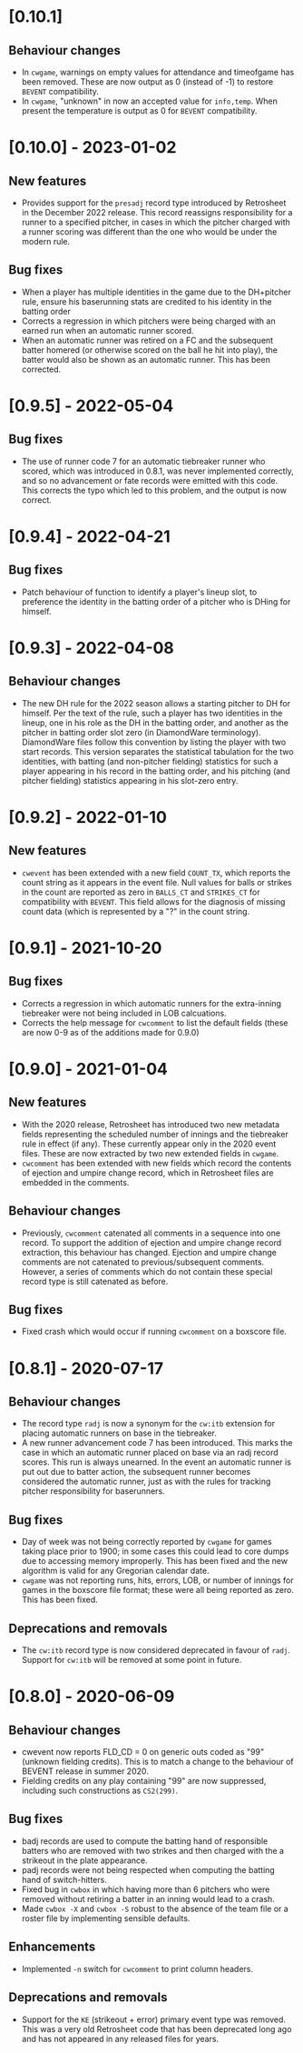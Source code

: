# [0.10.1]

## Behaviour changes
- In `cwgame`, warnings on empty values for attendance and timeofgame has been
  removed.  These are now output as 0 (instead of -1) to restore `BEVENT`
  compatibility.
- In `cwgame`, "unknown" in now an accepted value for `info,temp`.  When present
  the temperature is output as 0 for `BEVENT` compatibility.


# [0.10.0] - 2023-01-02

## New features
- Provides support for the `presadj` record type introduced by
  Retrosheet in the December 2022 release.  This record reassigns
  responsibility for a runner to a specified pitcher, in cases in
  which the pitcher charged with a runner scoring was different than
  the one who would be under the modern rule.

## Bug fixes
- When a player has multiple identities in the game due to the DH+pitcher rule,
  ensure his baserunning stats are credited to his identity in the
  batting order
- Corrects a regression in which pitchers were being charged with an earned
  run when an automatic runner scored.
- When an automatic runner was retired on a FC and the subsequent batter
  homered (or otherwise scored on the ball he hit into play), the
  batter would also be shown as an automatic runner.  This has been
  corrected.


# [0.9.5] - 2022-05-04

## Bug fixes
- The use of runner code 7 for an automatic tiebreaker runner who scored,
  which was introduced in 0.8.1, was never implemented correctly, and so
  no advancement or fate records were emitted with this code.
  This corrects the typo which led to this problem, and the output
  is now correct.


# [0.9.4] - 2022-04-21

## Bug fixes
- Patch behaviour of function to identify a player's lineup slot, to
  preference the identity in the batting order of a pitcher who is
  DHing for himself.


# [0.9.3] - 2022-04-08

## Behaviour changes
- The new DH rule for the 2022 season allows a starting pitcher to DH for
  himself.  Per the text of the rule, such a player has two identities in the
  lineup, one in his role as the DH in the batting order, and another as the
  pitcher in batting order slot zero (in DiamondWare terminology).
  DiamondWare files follow this convention by listing the player with two
  start records.  This version separates the statistical tabulation for the
  two identities, with batting (and non-pitcher fielding) statistics for
  such a player appearing in his record in the batting order, and his
  pitching (and pitcher fielding) statistics appearing in his slot-zero entry.


# [0.9.2] - 2022-01-10

## New features
- `cwevent` has been extended with a new field `COUNT_TX`, which reports
  the count string as it appears in the event file.  Null values for
  balls or strikes in the count are reported as zero in `BALLS_CT` and
  `STRIKES_CT` for compatibility with `BEVENT`.  This field allows for
  the diagnosis of missing count data (which is represented by a "?"
  in the count string.


# [0.9.1] - 2021-10-20

## Bug fixes
- Corrects a regression in which automatic runners for the extra-inning
  tiebreaker were not being included in LOB calcuations.
- Corrects the help message for `cwcomment` to list the default fields
  (these are now 0-9 as of the additions made for 0.9.0)


# [0.9.0] - 2021-01-04

## New features
- With the 2020 release, Retrosheet has introduced two new metadata
  fields representing the scheduled number of innings and the
  tiebreaker rule in effect (if any).  These currently appear only in
  the 2020 event files.  These are now extracted by two new extended
  fields in `cwgame`.
- `cwcomment` has been extended with new fields which record the
  contents of ejection and umpire change record, which in Retrosheet
  files are embedded in the comments.

## Behaviour changes
- Previously, `cwcomment` catenated all comments in a sequence into
  one record.  To support the addition of ejection and umpire change
  record extraction, this behaviour has changed.  Ejection and umpire
  change comments are not catenated to previous/subsequent comments.
  However, a series of comments which do not contain these special
  record type is still catenated as before.

## Bug fixes
- Fixed crash which would occur if running `cwcomment` on a boxscore
  file.


# [0.8.1] - 2020-07-17

## Behaviour changes
- The record type `radj` is now a synonym for the `cw:itb` extension
  for placing automatic runners on base in the tiebreaker.
- A new runner advancement code 7 has been introduced.  This marks
  the case in which an automatic runner placed on base via an radj
  record scores.  This run is always unearned.
  In the event an automatic runner is put out due to batter action,
  the subsequent runner becomes considered the automatic runner,
  just as with the rules for tracking pitcher responsibility for
  baserunners.

## Bug fixes
- Day of week was not being correctly reported by `cwgame` for games
  taking place prior to 1900; in some cases this could lead to
  core dumps due to accessing memory improperly.  This has been fixed
  and the new algorithm is valid for any Gregorian calendar date.
- `cwgame` was not reporting runs, hits, errors, LOB, or number of
  innings for games in the boxscore file format; these were all
  being reported as zero.  This has been fixed.

## Deprecations and removals
- The `cw:itb` record type is now considered deprecated in favour of
  `radj`.  Support for `cw:itb` will be removed at some point in future.


# [0.8.0] - 2020-06-09

## Behaviour changes
- cwevent now reports FLD_CD = 0 on generic outs coded as "99"
  (unknown fielding credits).  This is to match a change to the
  behaviour of BEVENT release in summer 2020.
- Fielding credits on any play containing "99" are now suppressed,
  including such constructions as `CS2(299)`.

## Bug fixes
- badj records are used to compute the batting hand of responsible
  batters who are removed with two strikes and then charged with the
  a strikeout in the plate appearance.
- padj records were not being respected when computing the batting
  hand of switch-hitters.
- Fixed bug in `cwbox` in which having more than 6 pitchers who were
  removed without retiring a batter in an inning would lead to a
  crash.
- Made `cwbox -X` and `cwbox -S` robust to the absence of the team
  file or a roster file by implementing sensible defaults.

## Enhancements
- Implemented `-n` switch for `cwcomment` to print column headers.

## Deprecations and removals
- Support for the `KE` (strikeout + error) primary event type was
  removed.  This was a very old Retrosheet code that has been
  deprecated long ago and has not appeared in any released files
  for years.


  

   

